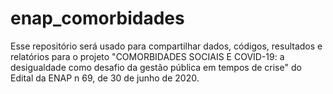 # enap_comorbidades
Esse repositório será usado para compartilhar dados, códigos, resultados e relatórios para o projeto "COMORBIDADES SOCIAIS E COVID-19: a desigualdade como desafio da gestão  pública em tempos de crise" do Edital da ENAP n 69, de 30 de junho de 2020.
